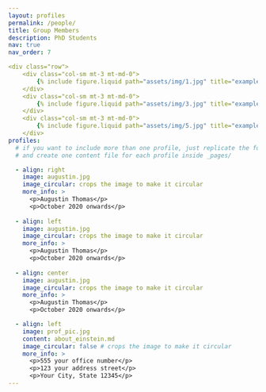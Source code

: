 ```yaml
---
layout: profiles
permalink: /people/
title: Group Members
description: PhD Students
nav: true
nav_order: 7

<div class="row">
    <div class="col-sm mt-3 mt-md-0">
        {% include figure.liquid path="assets/img/1.jpg" title="example image" class="img-fluid rounded z-depth-1" %}
    </div>
    <div class="col-sm mt-3 mt-md-0">
        {% include figure.liquid path="assets/img/3.jpg" title="example image" class="img-fluid rounded z-depth-1" %}
    </div>
    <div class="col-sm mt-3 mt-md-0">
        {% include figure.liquid path="assets/img/5.jpg" title="example image" class="img-fluid rounded z-depth-1" %}
    </div>
profiles:
  # if you want to include more than one profile, just replicate the following block
  # and create one content file for each profile inside _pages/

  - align: right
    image: augustin.jpg
    image_circular: crops the image to make it circular
    more_info: >
      <p>Augustin Thomas</p>
      <p>October 2020 onwards</p>
  
  - align: left
    image: augustin.jpg
    image_circular: crops the image to make it circular
    more_info: >
      <p>Augustin Thomas</p>
      <p>October 2020 onwards</p>
      
  - align: center
    image: augustin.jpg
    image_circular: crops the image to make it circular
    more_info: >
      <p>Augustin Thomas</p>
      <p>October 2020 onwards</p>

  - align: left
    image: prof_pic.jpg
    content: about_einstein.md
    image_circular: false # crops the image to make it circular
    more_info: >
      <p>555 your office number</p>
      <p>123 your address street</p>
      <p>Your City, State 12345</p>
---
```

